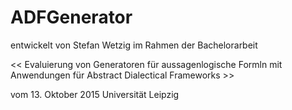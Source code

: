 # ADFGenerator

entwickelt von Stefan Wetzig
im Rahmen der Bachelorarbeit 

<< Evaluierung von Generatoren für aussagenlogische Formln mit Anwendungen für Abstract Dialectical Frameworks >>

vom 13. Oktober 2015
Universität Leipzig
